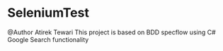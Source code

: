 # SeleniumTest
@Author Atirek Tewari
This project is based on BDD specflow using C#
Google Search functionality
